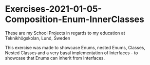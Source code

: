 # Exercises-2021-01-05-Composition-Enum-InnerClasses
These are my School Projects in regards to my education at Teknikhögskolan, Lund, Sweden

This exercise was made to showcase Enums, nested Enums, Classes, Nested Classes and a very basal implementation
of Interfaces - to showcase that Enums can inherit from Interfaces.
